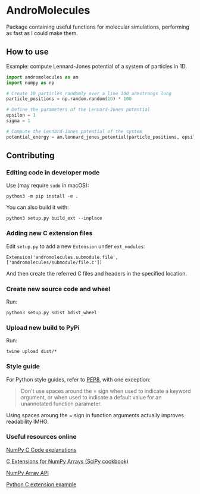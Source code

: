 # AndroMolecules
Package containing useful functions for molecular simulations, performing as fast as I could make them.

## How to use
Example: compute Lennard-Jones potential of a system of particles in 1D.
```python
import andromolecules as am
import numpy as np

# Create 10 particles randomly over a line 100 armstrongs long
particle_positions = np.random.random(10) * 100

# Define the parameters of the Lennard-Jones potential
epsilon = 1
sigma = 1

# Compute the Lennard-Jones potential of the system
potential_energy = am.lennard_jones_potential(particle_positions, epsilon, sigma)
```

## Contributing

### Editing code in developer mode
Use (may require `sudo` in macOS):
```
python3 -m pip install -e .
```

You can also build it with:
```
python3 setup.py build_ext --inplace
```

### Adding new C extension files
Edit `setup.py` to add a new `Extension` under `ext_modules`:
```
Extension('andromolecules.submodule.file', ['andromolecules/submodule/file.c'])
```
And then create the referred C files and headers in the specified location.

### Create new source code and wheel
Run:
```
python3 setup.py sdist bdist_wheel
```

### Upload new build to PyPi
Run:
```
twine upload dist/*
```

### Style guide
For Python style guides, refer to [PEP8](https://www.python.org/dev/peps/pep-0008/), with one exception:

> Don't use spaces around the = sign when used to indicate a keyword argument, or when used to indicate a default value for an unannotated function parameter.

Using spaces aroung the = sign in function arguments actually improves readability IMHO.

### Useful resources online
[NumPy C Code explanations](https://numpy.org/doc/stable/reference/internals.code-explanations.html)

[C Extensions for NumPy Arrays (SciPy cookbook)](https://scipy-cookbook.readthedocs.io/items/C_Extensions_NumPy_arrays.html)

[NumPy Array API](https://numpy.org/devdocs/reference/c-api/array.html)

[Python C extension example](https://gist.github.com/physacco/2e1b52415f3a964ad2a542a99bebed8f)